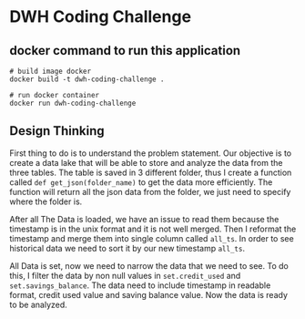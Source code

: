 # DWH Coding Challenge

## docker command to run this application

```
# build image docker
docker build -t dwh-coding-challenge .

# run docker container
docker run dwh-coding-challenge
```


## Design Thinking

First thing to do is to understand the problem statement.
Our objective is to create a data lake that will be able to store and analyze the data from the three tables.
The table is saved in 3 different folder, thus I create a function called `def get_json(folder_name)` to get the data more efficiently.
The function will return all the json data from the folder, we just need to specify where the folder is.

After all The Data is loaded, we have an issue to read them because the timestamp is in the unix format and it is not well merged.
Then I reformat the timestamp and merge them into single column called `all_ts`.
In order to see historical data we need to sort it by our new timestamp `all_ts`.

All Data is set, now we need to narrow the data that we need to see.
To do this, I filter the data by non null values in `set.credit_used` and `set.savings_balance`.
The data need to include timestamp in readable format, credit used value and saving balance value.
Now the data is ready to be analyzed.
